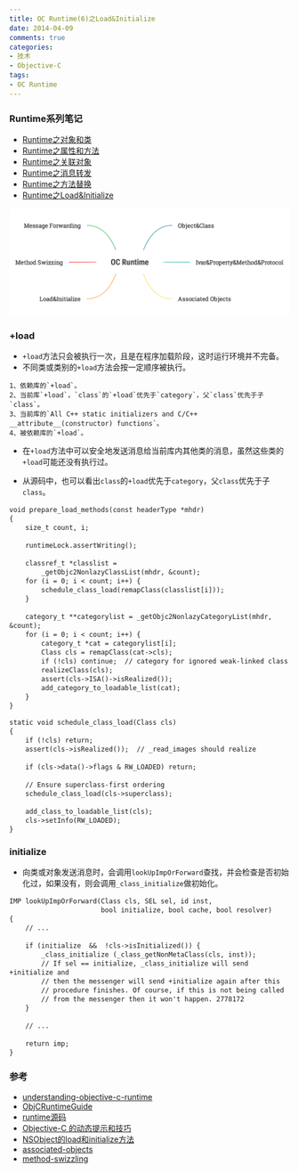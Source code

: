 ```yaml
---
title: OC Runtime(6)之Load&Initialize
date: 2014-04-09
comments: true
categories:
- 技术
- Objective-C
tags:
- OC Runtime
---
```


### Runtime系列笔记

* [Runtime之对象和类](/2014/03/07/001-OC-Runtime-1-Object&Class/)
* [Runtime之属性和方法](/2014/03/12/001-OC-Runtime-2-Ivar&Property&Method&Protocol/)
* [Runtime之关联对象](/2014/03/18/001-OC-Runtime-3-Associated%20Objects/)
* [Runtime之消息转发](/2014/03/21/001-OC-Runtime-4-Message%20Forwarding/)
* [Runtime之方法替换](/2014/04/02/001-OC-Runtime-5-Method%20Swizzling/)
* [Runtime之Load&Initialize](/2014/04/09/001-OC-Runtime-6-Load&Initialize/)

![OC-Runtime](/images/OC-Runtime.png)


### +load

* `+load`方法只会被执行一次，且是在程序加载阶段，这时运行环境并不完备。
* 不同类或类别的`+load`方法会按一定顺序被执行。

```
1、依赖库的`+load`。
2、当前库`+load`，`class`的`+load`优先于`category`，父`class`优先于子`class`。
3、当前库的`All C++ static initializers and C/C++ __attribute__(constructor) functions`。
4、被依赖库的`+load`。

```

* 在`+load`方法中可以安全地发送消息给当前库内其他类的消息，虽然这些类的`+load`可能还没有执行过。

* 从源码中，也可以看出`class`的`+load`优先于`category`，父`class`优先于子`class`。

```
void prepare_load_methods(const headerType *mhdr)
{
    size_t count, i;

    runtimeLock.assertWriting();

    classref_t *classlist = 
        _getObjc2NonlazyClassList(mhdr, &count);
    for (i = 0; i < count; i++) {
        schedule_class_load(remapClass(classlist[i]));
    }

    category_t **categorylist = _getObjc2NonlazyCategoryList(mhdr, &count);
    for (i = 0; i < count; i++) {
        category_t *cat = categorylist[i];
        Class cls = remapClass(cat->cls);
        if (!cls) continue;  // category for ignored weak-linked class
        realizeClass(cls);
        assert(cls->ISA()->isRealized());
        add_category_to_loadable_list(cat);
    }
}
```

```
static void schedule_class_load(Class cls)
{
    if (!cls) return;
    assert(cls->isRealized());  // _read_images should realize

    if (cls->data()->flags & RW_LOADED) return;

    // Ensure superclass-first ordering
    schedule_class_load(cls->superclass);

    add_class_to_loadable_list(cls);
    cls->setInfo(RW_LOADED); 
}
```

### initialize

* 向类或对象发送消息时，会调用`lookUpImpOrForward`查找，并会检查是否初始化过，如果没有，则会调用`_class_initialize`做初始化。


```
IMP lookUpImpOrForward(Class cls, SEL sel, id inst, 
                       bool initialize, bool cache, bool resolver)
{
    // ...

    if (initialize  &&  !cls->isInitialized()) {
        _class_initialize (_class_getNonMetaClass(cls, inst));
        // If sel == initialize, _class_initialize will send +initialize and 
        // then the messenger will send +initialize again after this 
        // procedure finishes. Of course, if this is not being called 
        // from the messenger then it won't happen. 2778172
    }

	// ...

    return imp;
}
```



### 参考

* [understanding-objective-c-runtime](http://cocoasamurai.blogspot.jp/2010/01/understanding-objective-c-runtime.html)
* [ObjCRuntimeGuide](https://developer.apple.com/library/mac/documentation/Cocoa/Conceptual/ObjCRuntimeGuide/Introduction/Introduction.html#//apple_ref/doc/uid/TP40008048)
* [runtime源码](http://opensource.apple.com/tarballs/objc4/)
* [Objective-C 的动态提示和技巧](http://blog.jobbole.com/45963/)
* [NSObject的load和initialize方法](http://www.cocoachina.com/ios/20150104/10826.html)
* [associated-objects](http://esoftmobile.com/2014/02/18/associated-objects/)
* [method-swizzling](http://esoftmobile.com/2014/02/19/method-swizzling/)

















